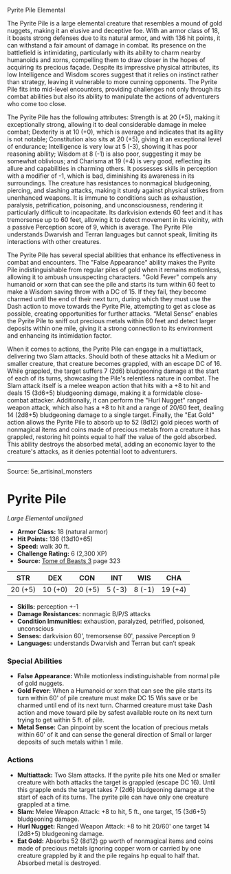 <MonsterName/>Pyrite Pile</MonsterName>
<CreatureType/>Elemental</CreatureType>

<summary>The Pyrite Pile is a large elemental creature that resembles a mound of gold nuggets, making it an elusive and deceptive foe. With an armor class of 18, it boasts strong defenses due to its natural armor, and with 136 hit points, it can withstand a fair amount of damage in combat. Its presence on the battlefield is intimidating, particularly with its ability to charm nearby humanoids and xorns, compelling them to draw closer in the hopes of acquiring its precious façade. Despite its impressive physical attributes, its low Intelligence and Wisdom scores suggest that it relies on instinct rather than strategy, leaving it vulnerable to more cunning opponents. The Pyrite Pile fits into mid-level encounters, providing challenges not only through its combat abilities but also its ability to manipulate the actions of adventurers who come too close.</summary>

<detail>

The Pyrite Pile has the following attributes: Strength is at 20 (+5), making it exceptionally strong, allowing it to deal considerable damage in melee combat; Dexterity is at 10 (+0), which is average and indicates that its agility is not notable; Constitution also sits at 20 (+5), giving it an exceptional level of endurance; Intelligence is very low at 5 (-3), showing it has poor reasoning ability; Wisdom at 8 (-1) is also poor, suggesting it may be somewhat oblivious; and Charisma at 19 (+4) is very good, reflecting its allure and capabilities in charming others. It possesses skills in perception with a modifier of -1, which is bad, diminishing its awareness in its surroundings. The creature has resistances to nonmagical bludgeoning, piercing, and slashing attacks, making it sturdy against physical strikes from unenhanced weapons. It is immune to conditions such as exhaustion, paralysis, petrification, poisoning, and unconsciousness, rendering it particularly difficult to incapacitate. Its darkvision extends 60 feet and it has tremorsense up to 60 feet, allowing it to detect movement in its vicinity, with a passive Perception score of 9, which is average. The Pyrite Pile understands Dwarvish and Terran languages but cannot speak, limiting its interactions with other creatures.

The Pyrite Pile has several special abilities that enhance its effectiveness in combat and encounters. The "False Appearance" ability makes the Pyrite Pile indistinguishable from regular piles of gold when it remains motionless, allowing it to ambush unsuspecting characters. "Gold Fever" compels any humanoid or xorn that can see the pile and starts its turn within 60 feet to make a Wisdom saving throw with a DC of 15. If they fail, they become charmed until the end of their next turn, during which they must use the Dash action to move towards the Pyrite Pile, attempting to get as close as possible, creating opportunities for further attacks. “Metal Sense” enables the Pyrite Pile to sniff out precious metals within 60 feet and detect larger deposits within one mile, giving it a strong connection to its environment and enhancing its intimidation factor.

When it comes to actions, the Pyrite Pile can engage in a multiattack, delivering two Slam attacks. Should both of these attacks hit a Medium or smaller creature, that creature becomes grappled, with an escape DC of 16. While grappled, the target suffers 7 (2d6) bludgeoning damage at the start of each of its turns, showcasing the Pile's relentless nature in combat. The Slam attack itself is a melee weapon action that hits with a +8 to hit and deals 15 (3d6+5) bludgeoning damage, making it a formidable close-combat attacker. Additionally, it can perform the "Hurl Nugget" ranged weapon attack, which also has a +8 to hit and a range of 20/60 feet, dealing 14 (2d8+5) bludgeoning damage to a single target. Finally, the "Eat Gold" action allows the Pyrite Pile to absorb up to 52 (8d12) gold pieces worth of nonmagical items and coins made of precious metals from a creature it has grappled, restoring hit points equal to half the value of the gold absorbed. This ability destroys the absorbed metal, adding an economic layer to the creature's attacks, as it denies potential loot to adventurers.</detail>



---

Source: 5e_artisinal_monsters

# Pyrite Pile

*Large* *Elemental* *unaligned*

- **Armor Class:** 18 (natural armor)
- **Hit Points:** 136 (13d10+65)
- **Speed:** walk 30 ft.
- **Challenge Rating:** 6 (2,300 XP)
- **Source:** [Tome of Beasts 3](https://koboldpress.com/kpstore/product/tome-of-beasts-3-for-5th-edition/) page 323

| STR | DEX | CON | INT | WIS | CHA |
| --- | --- | --- | --- | --- | --- |
| 20 (+5) | 10 (+0) | 20 (+5) | 5 (-3) | 8 (-1) | 19 (+4) |

- **Skills:** perception +-1
- **Damage Resistances:** nonmagic B/P/S attacks
- **Condition Immunities:** exhaustion, paralyzed, petrified, poisoned, unconscious
- **Senses:** darkvision 60', tremorsense 60', passive Perception 9
- **Languages:** understands Dwarvish and Terran but can’t speak

### Special Abilities

- **False Appearance:** While motionless indistinguishable from normal pile of gold nuggets.
- **Gold Fever:** When a Humanoid or xorn that can see the pile starts its turn within 60' of pile creature must make DC 15 Wis save or be charmed until end of its next turn. Charmed creature must take Dash action and move toward pile by safest available route on its next turn trying to get within 5 ft. of pile.
- **Metal Sense:** Can pinpoint by scent the location of precious metals within 60' of it and can sense the general direction of Small or larger deposits of such metals within 1 mile.

### Actions

- **Multiattack:** Two Slam attacks. If the pyrite pile hits one Med or smaller creature with both attacks the target is grappled (escape DC 16). Until this grapple ends the target takes 7 (2d6) bludgeoning damage at the start of each of its turns. The pyrite pile can have only one creature grappled at a time.
- **Slam:** Melee Weapon Attack: +8 to hit, 5 ft., one target, 15 (3d6+5) bludgeoning damage.
- **Hurl Nugget:** Ranged Weapon Attack: +8 to hit 20/60' one target 14 (2d8+5) bludgeoning damage.
- **Eat Gold:** Absorbs 52 (8d12) gp worth of nonmagical items and coins made of precious metals ignoring copper worn or carried by one creature grappled by it and the pile regains hp equal to half that. Absorbed metal is destroyed.





